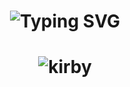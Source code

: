 <h1 align="center">
<img src="https://readme-typing-svg.herokuapp.com?font=Courier+New&weight=500&size=35&pause=1000&color=FFFFFF&random=false&width=500&height=70&lines=print(Saludo);Holaa%2C+Soy+David;Hi%2C+I'm+David" alt="Typing SVG" align="center"; margin = "0 20px"; />
</h1>

<!--
**Tossy06/Tossy06** is a ✨ _special_ ✨ repository because its `README.md` (this file) appears on your GitHub profile.

Here are some ideas to get you started:

- 🔭 I’m currently working on ...
- 🌱 I’m currently learning ...
- 👯 I’m looking to collaborate on ...
- 🤔 I’m looking for help with ...
- 💬 Ask me about ...
- 📫 How to reach me: ...
- 😄 Pronouns: ...
- ⚡ Fun fact: ...
-->

<h1 align="center" >
  <img src="https://github.com/Tossy06/Tossy06/assets/167591175/18533877-2cfe-4a90-8b5e-35a2340be366" alt="kirby" margin = "20px">
</h1>




